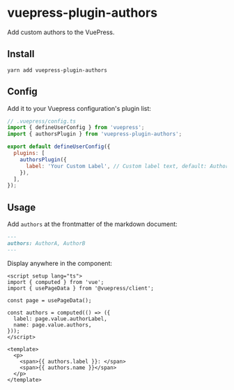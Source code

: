 # vuepress-plugin-authors

Add custom authors to the VuePress.

## Install

```shell
yarn add vuepress-plugin-authors
```

## Config

Add it to your Vuepress configuration's plugin list:

```javascript
// .vuepress/config.ts
import { defineUserConfig } from 'vuepress';
import { authorsPlugin } from 'vuepress-plugin-authors';

export default defineUserConfig({
  plugins: [
    authorsPlugin({
      label: 'Your Custom Label', // Custom label text, default: Authors
    }),
  ],
});
```

## Usage

Add `authors` at the frontmatter of the markdown document:

```markdown
---
authors: AuthorA, AuthorB
---
```

Display anywhere in the component:

```vue
<script setup lang="ts">
import { computed } from 'vue';
import { usePageData } from '@vuepress/client';

const page = usePageData();

const authors = computed(() => ({
  label: page.value.authorLabel,
  name: page.value.authors,
}));
</script>

<template>
  <p>
    <span>{{ authors.label }}: </span>
    <span>{{ authors.name }}</span>
  </p>
</template>
```

